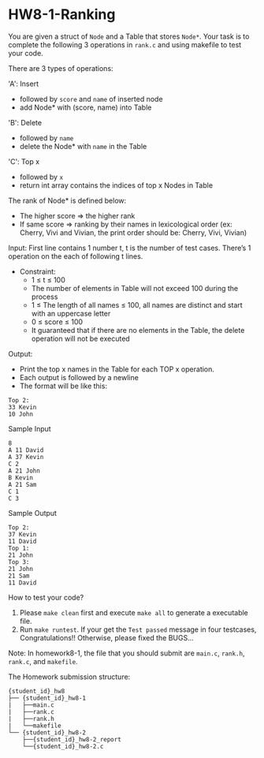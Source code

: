 # HW8-1-Ranking
You are given a struct of `Node` and a Table that stores `Node*`. Your task is to complete the following 3 operations in `rank.c` and using makefile to test your code.

There are 3 types of operations:

'A': Insert
- followed by `score` and `name` of inserted node 
- add Node* with (score, name) into Table

'B': Delete
- followed by `name`
- delete the Node* with `name` in the Table

'C': Top x
- followed by `x`
- return int array contains the indices of top x Nodes in Table

The rank of Node* is defined below:
- The higher score => the higher rank
- If same score => ranking by their names in lexicological order (ex: Cherry, Vivi and Vivian, the print order should be: Cherry, Vivi, Vivian)

Input:
First line contains 1 number t, t is the number of test cases.
There’s 1 operation on the each of following t lines.

- Constraint:
    - 1 ≤ t ≤ 100
    - The number of elements in Table will not exceed 100 during the process
    - 1 ≤ The length of all names ≤ 100, all names are distinct and start with an uppercase letter 
    - 0 ≤ score ≤ 100
    - It guaranteed that if there are no elements in the Table, the delete operation will not be executed 

Output:
- Print the top x names in the Table for each TOP x operation.
- Each output is followed by a newline
- The format will be like this:
```
Top 2:
33 Kevin
10 John
```

Sample Input
```
8
A 11 David
A 37 Kevin
C 2
A 21 John
B Kevin
A 21 Sam
C 1
C 3
```

Sample Output
```
Top 2:
37 Kevin
11 David
Top 1:
21 John
Top 3:
21 John
21 Sam
11 David

```

How to test your code?
1. Please `make clean` first and execute `make all` to generate a executable file.
2. Run `make runtest`. If your get the `Test passed` message in four testcases, Congratulations!! 
Otherwise, please fixed the BUGS...

Note: In homework8-1, the file that you should submit are `main.c`, `rank.h`, `rank.c`, and `makefile`.

The Homework submission structure:
```
{student_id}_hw8
├── {student_id}_hw8-1
|   ├──main.c
|   ├──rank.c
|   ├──rank.h
|   └──makefile
└── {student_id}_hw8-2
    ├──{student_id}_hw8-2_report
    └──{student_id}_hw8-2.c
```
